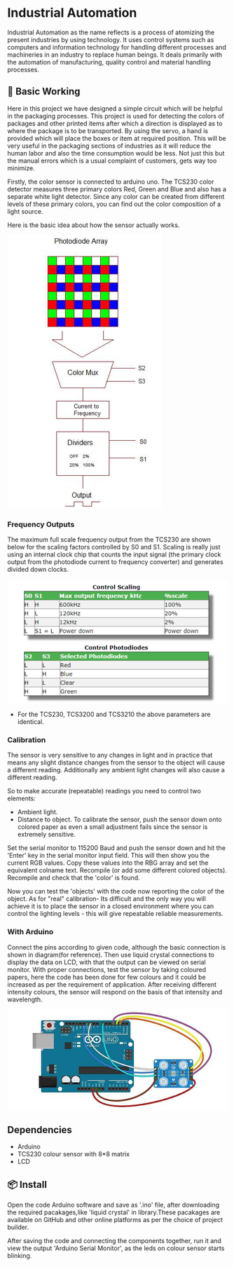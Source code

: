 # Industrial Automation

Industrial Automation as the name reflects is a process of atomizing the present industries by using technology. It uses control systems such as computers and information technology for handling different processes and machineries in an industry to replace human beings. It deals primarily with the automation of manufacturing, quality control and material handling processes.

## 🔨 Basic Working

Here in this project we have designed a simple circuit which will be helpful in the packaging processes. This project is used for detecting the colors of packages and other printed items after which a direction is displayed as to where the package is to be transported. By using the servo, a hand is provided which will place the boxes or item at required position. This will be very useful in the packaging sections of industries as it will reduce the human labor and also the time consumption would be less. Not just this but the manual errors which is a usual complaint of customers, gets way too minimize.   

Firstly, the color sensor is connected to arduino uno. The TCS230 color detector measures three primary colors Red, Green and Blue and also has a separate white light detector. Since any color can be created from different levels of these primary colors, you can find out the color composition of a light source. 

Here is the basic idea about how the sensor actually works.

![Color Sensor Diagram](colorSensor.png)

### Frequency Outputs

The maximum full scale frequency output from the TCS230 are shown below for the scaling factors controlled by S0 and S1. Scaling is really just using an internal clock chip that counts the input signal (the primary clock output from the photodiode current to frequency converter) and generates divided down clocks.

![Frequency Output Diagram](frequencyMap.png)

- For the TCS230, TCS3200 and TCS3210 the above parameters are identical.

### Calibration

The sensor is very sensitive to any changes in light and in practice that means any slight distance changes from the sensor to the object will cause a different reading. Additionally any ambient light changes will also cause a different reading.

So to make accurate (repeatable) readings you need to control two elements:

- Ambient light.
- Distance to object.
To calibrate the sensor, push the sensor down onto colored paper as even a small adjustment fails since the sensor is extremely sensitive.

Set the serial monitor to 115200 Baud and push the sensor down and hit the 'Enter' key in the serial monitor input field. This will then show you the current RGB values. Copy these values into the RBG array and set the equivalent colname text. Recompile (or add some different colored objects). Recompile and check that the 'color' is found.

Now you can test the 'objects' with the code now reporting the color of the object.
As for "real" calibration- Its difficult and the only way you will achieve it is to place the sensor in a closed environment where you can control the lighting levels - this will give repeatable reliable measurements.

### With Arduino

Connect the pins according to given code, although the basic connection is shown in diagram(for reference). Then use liquid crystal connections to display the data on LCD, with that the output can be viewed on serial monitor. With proper connections, test the sensor by taking coloured papers, here the code has been done for few colours and it could be increased as per the requirement of application. After receiving different intensity colours, the sensor will respond on the basis of that intensity and wavelength.

![Reference Arduino Connection Diagram](basicConnection.png)

## Dependencies

- Arduino
- TCS230 colour sensor with 8*8 matrix
- LCD


## 📦 Install

Open the code Arduino software and save as '.ino' file, after downloading the required pacakages,like 'liquid crystal' in library.These pacakages are available on GitHub and other online platforms as per the choice of project builder. 

After saving the code and connecting the components together, run it and view the output 'Arduino Serial Monitor', as the leds on colour sensor starts blinking. 

